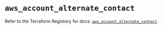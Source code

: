 # `aws_account_alternate_contact`

Refer to the Terraform Registory for docs: [`aws_account_alternate_contact`](https://www.terraform.io/docs/providers/aws/r/account_alternate_contact).
